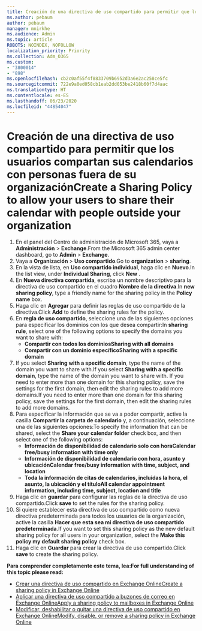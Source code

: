 ```yaml
---
title: Creación de una directiva de uso compartido para permitir que los usuarios compartan sus calendarios con personas fuera de su organización
ms.author: pebaum
author: pebaum
manager: mnirkhe
ms.audience: Admin
ms.topic: article
ROBOTS: NOINDEX, NOFOLLOW
localization_priority: Priority
ms.collection: Adm_O365
ms.custom:
- "3800014"
- "898"
ms.openlocfilehash: cb2c0af55f4f8833709b6952d3a6e2ac258ce5fc
ms.sourcegitcommit: 722e9a0ed058cb1eab2dd053be2418b60f7d4aac
ms.translationtype: HT
ms.contentlocale: es-ES
ms.lasthandoff: 06/23/2020
ms.locfileid: "44854047"
---
```

# <a name="create-a-sharing-policy-to-allow-your-users-to-share-their-calendar-with-people-outside-your-organization"></a><span data-ttu-id="97a1f-102">Creación de una directiva de uso compartido para permitir que los usuarios compartan sus calendarios con personas fuera de su organización</span><span class="sxs-lookup"><span data-stu-id="97a1f-102">Create a Sharing Policy to allow your users to share their calendar with people outside your organization</span></span>

1. <span data-ttu-id="97a1f-103">En el panel del Centro de administración de Microsoft 365, vaya a **Administración** > **Exchange**.</span><span class="sxs-lookup"><span data-stu-id="97a1f-103">From the Microsoft 365 admin center dashboard, go to **Admin** > **Exchange**.</span></span>
2. <span data-ttu-id="97a1f-104">Vaya a **Organización** > **Uso compartido**.</span><span class="sxs-lookup"><span data-stu-id="97a1f-104">Go to **organization** > **sharing**.</span></span>
3. <span data-ttu-id="97a1f-105">En la vista de lista, en **Uso compartido individual**, haga clic en **Nuevo**.</span><span class="sxs-lookup"><span data-stu-id="97a1f-105">In the list view, under **Individual Sharing**, click **New** .</span></span>
4. <span data-ttu-id="97a1f-106">En **Nueva directiva compartida**, escriba un nombre descriptivo para la directiva de uso compartido en el cuadro **Nombre de la directiva**.</span><span class="sxs-lookup"><span data-stu-id="97a1f-106">In **new sharing policy**, type a friendly name for the sharing policy in the **Policy name** box.</span></span>
5. <span data-ttu-id="97a1f-107">Haga clic en **Agregar** para definir las reglas de uso compartido de la directiva.</span><span class="sxs-lookup"><span data-stu-id="97a1f-107">Click **Add**  to define the sharing rules for the policy.</span></span>
6. <span data-ttu-id="97a1f-108">En **regla de uso compartido**, seleccione una de las siguientes opciones para especificar los dominios con los que desea compartir:</span><span class="sxs-lookup"><span data-stu-id="97a1f-108">In **sharing rule**, select one of the following options to specify the domains you want to share with:</span></span>
    - <span data-ttu-id="97a1f-109">**Compartir con todos los dominios**</span><span class="sxs-lookup"><span data-stu-id="97a1f-109">**Sharing with all domains**</span></span>
    - <span data-ttu-id="97a1f-110">**Compartir con un dominio específico**</span><span class="sxs-lookup"><span data-stu-id="97a1f-110">**Sharing with a specific domain**</span></span>
8. <span data-ttu-id="97a1f-111">If you select **Sharing with a specific domain**, type the name of the domain you want to share with.</span><span class="sxs-lookup"><span data-stu-id="97a1f-111">If you select **Sharing with a specific domain**, type the name of the domain you want to share with.</span></span> <span data-ttu-id="97a1f-112">If you need to enter more than one domain for this sharing policy, save the settings for the first domain, then edit the sharing rules to add more domains.</span><span class="sxs-lookup"><span data-stu-id="97a1f-112">If you need to enter more than one domain for this sharing policy, save the settings for the first domain, then edit the sharing rules to add more domains.</span></span>
9. <span data-ttu-id="97a1f-113">Para especificar la información que se va a poder compartir, active la casilla **Compartir la carpeta de calendario** y, a continuación, seleccione una de las siguientes opciones:</span><span class="sxs-lookup"><span data-stu-id="97a1f-113">To specify the information that can be shared, select the **Share your calendar folder** check box, and then select one of the following options:</span></span>
    - <span data-ttu-id="97a1f-114">**Información de disponibilidad de calendario solo con hora**</span><span class="sxs-lookup"><span data-stu-id="97a1f-114">**Calendar free/busy information with time only**</span></span>
    - <span data-ttu-id="97a1f-115">**Información de disponibilidad de calendario con hora, asunto y ubicación**</span><span class="sxs-lookup"><span data-stu-id="97a1f-115">**Calendar free/busy information with time, subject, and location**</span></span>
    - <span data-ttu-id="97a1f-116">**Toda la información de citas de calendarios, incluidas la hora, el asunto, la ubicación y el título**</span><span class="sxs-lookup"><span data-stu-id="97a1f-116">**All calendar appointment information, including time, subject, location and title**</span></span>
11. <span data-ttu-id="97a1f-117">Haga clic en **guardar** para configurar las reglas de la directiva de uso compartido.</span><span class="sxs-lookup"><span data-stu-id="97a1f-117">Click **save** to set the rules for the sharing policy.</span></span>
12. <span data-ttu-id="97a1f-118">Si quiere establecer esta directiva de uso compartido como nueva directiva predeterminada para todos los usuarios de la organización, active la casilla **Hacer que esta sea mi directiva de uso compartido predeterminada**.</span><span class="sxs-lookup"><span data-stu-id="97a1f-118">If you want to set this sharing policy as the new default sharing policy for all users in your organization, select the **Make this policy my default sharing policy** check box.</span></span>
13. <span data-ttu-id="97a1f-119">Haga clic en **Guardar** para crear la directiva de uso compartido.</span><span class="sxs-lookup"><span data-stu-id="97a1f-119">Click **save** to create the sharing policy.</span></span>  

<span data-ttu-id="97a1f-120">**Para comprender completamente este tema, lea:**</span><span class="sxs-lookup"><span data-stu-id="97a1f-120">**For full understanding of this topic please read:**</span></span>

- [<span data-ttu-id="97a1f-121">Crear una directiva de uso compartido en Exchange Online</span><span class="sxs-lookup"><span data-stu-id="97a1f-121">Create a sharing policy in Exchange Online</span></span>](https://docs.microsoft.com/exchange/sharing/sharing-policies/create-a-sharing-policy)
- [<span data-ttu-id="97a1f-122">Aplicar una directiva de uso compartido a buzones de correo en Exchange Online</span><span class="sxs-lookup"><span data-stu-id="97a1f-122">Apply a sharing policy to mailboxes in Exchange Online</span></span>](https://docs.microsoft.com/exchange/sharing/sharing-policies/apply-a-sharing-policy)
- [<span data-ttu-id="97a1f-123">Modificar, deshabilitar o quitar una directiva de uso compartido en Exchange Online</span><span class="sxs-lookup"><span data-stu-id="97a1f-123">Modify, disable, or remove a sharing policy in Exchange Online</span></span>](https://docs.microsoft.com/exchange/sharing/sharing-policies/modify-a-sharing-policy)